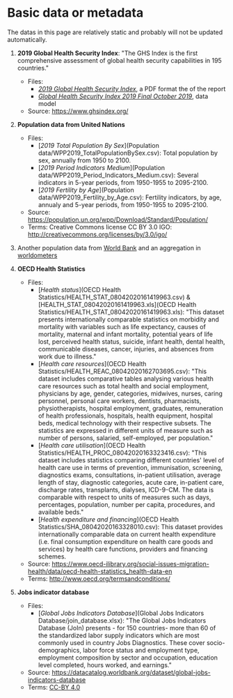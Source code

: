 # Basic data or metadata
The datas in this page are relatively static and probably will not be updated automatically. 


1. __2019 Global Health Security Index__: "The GHS Index is the first comprehensive assessment of global health security capabilities in 195 countries."
	* Files: 
		* [_2019 Global Health Security Index_](https://github.com/kinyue/covid-19-data-aggregation/tree/master/Static/2019-Global-Health-Security-Index/2019-Global-Health-Security-Index.pdf), a PDF format the of the report
		* [_Global Health Security Index 2019 Final October 2019_](2019-Global-Health-Security-Index/Global-Health-Security-Index-2019-Final-October-2019.zip), data model
	* Source: https://www.ghsindex.org/


2. __Population data from United Nations__
	* Files:
		* [_2019 Total Population By Sex_](Population data/WPP2019_TotalPopulationBySex.csv): Total population by sex, annually from 1950 to 2100. 
		* [_2019 Period Indicators Medium_](Population data/WPP2019_Period_Indicators_Medium.csv): Several indicators in 5-year periods, from 1950-1955 to 2095-2100.
		* [_2019 Fertility by Age_](Population data/WPP2019_Fertility_by_Age.csv): Fertility indicators, by age, annualy and 5-year periods, from 1950-1955 to 2095-2100. 
	* Source: https://population.un.org/wpp/Download/Standard/Population/
	* Terms: Creative Commons license CC BY 3.0 IGO: http://creativecommons.org/licenses/by/3.0/igo/


3. Another population data from [World Bank](https://data.worldbank.org/indicator/sp.pop.totl) and an aggregation in [worldometers](https://www.worldometers.info/population/)


4. __OECD Health Statistics__
	* Files:
		* [_Health status_](OECD Health Statistics/HEALTH_STAT_08042020161419963.csv) & [HEALTH_STAT_08042020161419963.xls](OECD Health Statistics/HEALTH_STAT_08042020161419963.xls): "This dataset presents internationally comparable statistics on morbidity and mortality with variables such as life expectancy, causes of mortality, maternal and infant mortality, potential years of life lost, perceived health status, suicide, infant health, dental health, communicable diseases, cancer, injuries, and absences from work due to illness."
		* [_Health care resources_](OECD Health Statistics/HEALTH_REAC_08042020162703695.csv): "This dataset includes comparative tables analysing various health care resources such as total health and social employment, physicians by age, gender, categories, midwives, nurses, caring personnel, personal care workers, dentists, pharmacists, physiotherapists, hospital employment, graduates, remuneration of health professionals, hospitals, health equipment, hospital beds, medical technology with their respective subsets. The statistics are expressed in different units of measure such as number of persons, salaried, self-employed, per population."
		* [_Health care utilisation_](OECD Health Statistics/HEALTH_PROC_08042020163323416.csv): "This dataset includes statistics comparing different countries' level of health care use in terms of prevention, immunisation, screening, diagnostics exams, consultations, in-patient utilisation, average length of stay, diagnostic categories, acute care, in-patient care, discharge rates, transplants, dialyses, ICD-9-CM. The data is comparable with respect to units of measures such as days, percentages, population, number per capita, procedures, and available beds."
		* [_Health expenditure and financing_](OECD Health Statistics/SHA_08042020163328010.csv): This dataset provides internationally comparable data on current health expenditure (i.e. final consumption expenditure on health care goods and services) by health care functions, providers and financing schemes.
	* Source: https://www.oecd-ilibrary.org/social-issues-migration-health/data/oecd-health-statistics_health-data-en
	* Terms: http://www.oecd.org/termsandconditions/


5. __Jobs indicator database__
	* Files:
		* [_Global Jobs Indicators Database_](Global Jobs Indicators Database/join_database.xlsx): "The Global Jobs Indicators Database (JoIn) presents - for 150 countries- more than 60 of the standardized labor supply indicators which are most commonly used in country Jobs Diagnostics. These cover socio-demographics, labor force status and employment type, employment composition by sector and occupation, education level completed, hours worked, and earnings."
	* Source: https://datacatalog.worldbank.org/dataset/global-jobs-indicators-database
	* Terms: [CC-BY 4.0](https://datacatalog.worldbank.org/public-licenses#cc-by)
